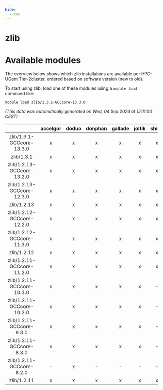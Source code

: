 ```yaml
---
hide:
  - toc
---
```


zlib
====

# Available modules


The overview below shows which zlib installations are available per HPC-UGent Tier-2cluster, ordered based on software version (new to old).

To start using zlib, load one of these modules using a `module load` command like:

```shell
module load zlib/1.3.1-GCCcore-13.3.0
```

*(This data was automatically generated on Wed, 04 Sep 2024 at 15:11:04 CEST)*  

| |accelgor|doduo|donphan|gallade|joltik|shinx|skitty|
| :---: | :---: | :---: | :---: | :---: | :---: | :---: | :---: |
|zlib/1.3.1-GCCcore-13.3.0|x|x|x|x|x|x|x|
|zlib/1.3.1|x|x|x|x|x|x|x|
|zlib/1.2.13-GCCcore-13.2.0|x|x|x|x|x|x|x|
|zlib/1.2.13-GCCcore-12.3.0|x|x|x|x|x|x|x|
|zlib/1.2.13|x|x|x|x|x|x|x|
|zlib/1.2.12-GCCcore-12.2.0|x|x|x|x|x|x|x|
|zlib/1.2.12-GCCcore-11.3.0|x|x|x|x|x|x|x|
|zlib/1.2.12|x|x|x|x|x|x|x|
|zlib/1.2.11-GCCcore-11.2.0|x|x|x|x|x|x|x|
|zlib/1.2.11-GCCcore-10.3.0|x|x|x|x|x|-|x|
|zlib/1.2.11-GCCcore-10.2.0|x|x|x|x|x|-|x|
|zlib/1.2.11-GCCcore-9.3.0|x|x|x|x|x|-|x|
|zlib/1.2.11-GCCcore-8.3.0|x|x|x|x|x|-|x|
|zlib/1.2.11-GCCcore-8.2.0|-|x|-|-|-|-|-|
|zlib/1.2.11|x|x|x|x|x|x|x|
